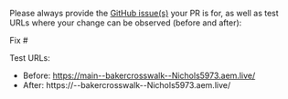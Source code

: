 Please always provide the [GitHub issue(s)](../issues) your PR is for, as well as test URLs where your change can be observed (before and after):

Fix #<gh-issue-id>

Test URLs:
- Before: https://main--bakercrosswalk--Nichols5973.aem.live/
- After: https://<branch>--bakercrosswalk--Nichols5973.aem.live/
